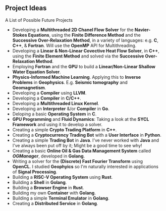 ## Project Ideas
A List of Possible Future Projects

- Developing a __Multithreaded 2D Chanel Flow Solver__ for the __Navier-Stokes Equations__, using the __Finite Difference Method__ and the __Successive Over-Relaxation Method__, in a variety of languages: e.g. __C__, __C++__, & __Fortran__. Will use the __OpenMP__ API for Multithreading.
- Developing a __Linear & Non-Linear Covective Heat Flow Solver__, in __C++__, using the __Finite Element Method__ and solved via the __Successive Over-Relaxation Method__.
- Employing __Fortran__ and the __GPU__ to build a __Linear/Non-Linear Shallow Water Equation Solver__.
-  __Physics-Informed Machine Learning__. Applying this to __Inverse Problems__ in __Geophysics__. E.g. __Seismic tomography__ and __Geomagnetism__.
-  Developing a __Compiler__ using __LLVM__.
-  Developing a __Compiler__ in __C/C++__.
-  Developing a __Multithreaded Linux Kernel__.
-  Developing an __Interpreter__ &/or __Compiler__ in __Go__.
-  Deloping a basic __Operating System__ in __C__.
-  __GPU Programming__ and __Fluid Dynamics__: Taking a look at the __SYCL Framework__ and using it to develop a solver.
-  Creating a simple __Crypto Trading Platform__ in __C++__.
-  Creating a __Cryptocurrency Trading Bot__ with a __User Interface__ in __Python__.
-  Creating a simple __Trading Bot__ in __Java__. I've never worked with __Java__ and I've always been put off by it; Might be a good time to see why!
-  Creating a basic __Online Oil & Gas Data Management System__ called ___OGManager___, developed in __Golang__.
-  Writing a solver for the __(Discrete) Fast Fourier Transform__ using __OpenCL__. I studied __Geophyics__ so I'm naturally interested in applications of __Signal Processing__.
-  Building a __RISC-V Operating System__ using __Rust__.
-  Building a __Shell__ in __Golang__.
-  Building a __Browser Engine__ in __Rust__.
-  Building my own __Container__ with __Golang__.
-  Building a simple __Terminal Emulator__ in __Golang__.
-  Creating a __Distributed Service__ in __Golang__.
